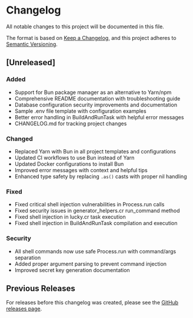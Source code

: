 # Changelog

All notable changes to this project will be documented in this file.

The format is based on [Keep a Changelog](https://keepachangelog.com/en/1.0.0/),
and this project adheres to [Semantic Versioning](https://semver.org/spec/v2.0.0.html).

## [Unreleased]

### Added
- Support for Bun package manager as an alternative to Yarn/npm
- Comprehensive README documentation with troubleshooting guide
- Database configuration security improvements and documentation
- Sample .env file template with configuration examples
- Better error handling in BuildAndRunTask with helpful error messages
- CHANGELOG.md for tracking project changes

### Changed
- Replaced Yarn with Bun in all project templates and configurations
- Updated CI workflows to use Bun instead of Yarn
- Updated Docker configurations to install Bun
- Improved error messages with context and helpful tips
- Enhanced type safety by replacing `.as()` casts with proper nil handling

### Fixed
- Fixed critical shell injection vulnerabilities in Process.run calls
- Fixed security issues in generator_helpers.cr run_command method
- Fixed shell injection in lucky.cr task execution
- Fixed shell injection in BuildAndRunTask compilation and execution

### Security
- All shell commands now use safe Process.run with command/args separation
- Added proper argument parsing to prevent command injection
- Improved secret key generation documentation

## Previous Releases

For releases before this changelog was created, please see the [GitHub releases page](https://github.com/luckyframework/lucky_cli/releases).